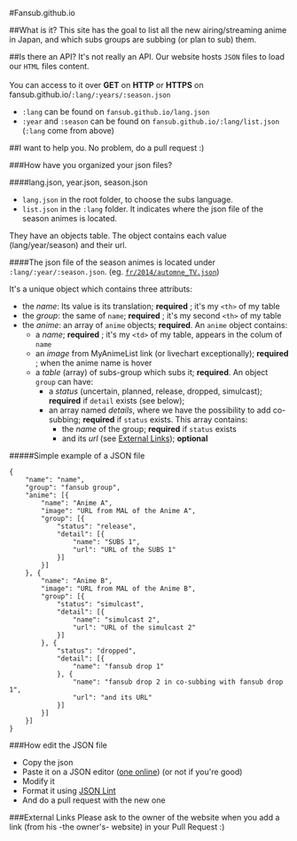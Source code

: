 #Fansub.github.io

##What is it?
This site has the goal to list all the new airing/streaming anime in Japan, and which subs groups are subbing (or plan to sub) them.

##Is there an API?
It's not really an API.
Our website hosts `JSON` files to load our `HTML` files content.
<br><br>
You can access to it over **GET** on **HTTP** or **HTTPS** on fansub.github.io/`:lang/:years/:season.json`
<br>
* `:lang` can be found on `fansub.github.io/lang.json`
* `:year` and `:season` can be found on `fansub.github.io/:lang/list.json` (`:lang` come from above)

##I want to help you.
No problem, do a pull request :)

###How have you organized your json files?

####lang.json, year.json, season.json
* `lang.json` in the root folder, to choose the subs language.
* `list.json` in the `:lang` folder. It indicates where the json file of the season animes is located.

They have an objects table. The object contains each value (lang/year/season) and their url.

####The json file of the season animes
is located under `:lang/:year/:season.json`. (eg. [`fr/2014/automne_TV.json`](fr/2014/automne_TV.json))

It's a unique object which contains three attributs: 
* the *name*: Its value is its translation; **required** ; it's my `<th>` of my table
* the *group*: the same of `name`; **required** ; it's my second `<th>` of my table
* the *anime*: an array of `anime` objects; **required**. An `anime` object contains:
	* a *name*; **required** ; it's my `<td>` of my table, appears in the colum of `name`
	* an *image* from MyAnimeList link (or livechart exceptionally); **required** ; when the anime name is hover
	* a *table* (array) of subs-group which subs it; **required**. An object `group` can have:
		* a *status* (uncertain, planned, release, dropped, simulcast); **required** if `detail` exists (see below);
		* an array named *details*, where we have the possibility to add co-subbing; **required** if `status` exists. This array contains:
			* the *name* of the group; **required** if `status` exists
			* and its *url* (see [External Links](#external-links)); **optional**

#####Simple example of a JSON file
```
{
	"name": "name",
	"group": "fansub group",
	"anime": [{
		"name": "Anime A",
		"image": "URL from MAL of the Anime A",
		"group": [{
			"status": "release",
			"detail": [{
				"name": "SUBS 1",
				"url": "URL of the SUBS 1"
			}]
		}]
	}, {
		"name": "Anime B",
		"image": "URL from MAL of the Anime B",
		"group": [{
			"status": "simulcast",
			"detail": [{
				"name": "simulcast 2",
				"url": "URL of the simulcast 2"
			}]
		}, {
			"status": "dropped",
			"detail": [{
				"name": "fansub drop 1"
			}, {
				"name": "fansub drop 2 in co-subbing with fansub drop 1",
				"url": "and its URL"
			}]
		}]
	}]
}
```

###How edit the JSON file
* Copy the json
* Paste it on a JSON editor ([one online](https://www.jsoneditoronline.org)) (or not if you're good)
* Modify it
* Format it using [JSON Lint](http://jsonlint.com)
* And do a pull request with the new one

###External Links
Please ask to the owner of the website when you add a link (from his -the owner's- website) in your Pull Request :)
